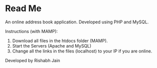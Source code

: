 Read Me
===========

An online address book application.
Developed using PHP and MySQL.

Instructions (with MAMP):
  1. Download all files in the htdocs folder (MAMP).
  2. Start the Servers (Apache and MySQL)
  3. Change all the links in the files (localhost) to your IP if you are online.

Developed by Rishabh Jain
